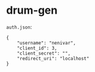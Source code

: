 # drum-gen

`auth.json`:

```
{
    "username": "nenivar",
    "client_id": 3,
    "client_secret": "",
    "redirect_uri": "localhost"
}
```